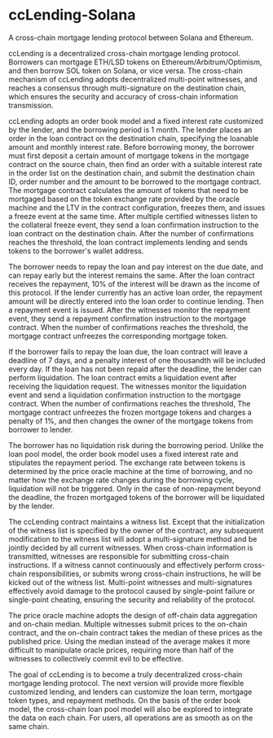 # ccLending-Solana

A cross-chain mortgage lending protocol between Solana and Ethereum.

ccLending is a decentralized cross-chain mortgage lending protocol. Borrowers can mortgage ETH/LSD tokens on Ethereum/Arbitrum/Optimism, and then borrow SOL token on Solana, or vice versa. The cross-chain mechanism of ccLending adopts decentralized multi-point witnesses, and reaches a consensus through multi-signature on the destination chain, which ensures the security and accuracy of cross-chain information transmission.

ccLending adopts an order book model and a fixed interest rate customized by the lender, and the borrowing period is 1 month. The lender places an order in the loan contract on the destination chain, specifying the loanable amount and monthly interest rate. Before borrowing money, the borrower must first deposit a certain amount of mortgage tokens in the mortgage contract on the source chain, then find an order with a suitable interest rate in the order list on the destination chain, and submit the destination chain ID, order number and the amount to be borrowed to the mortgage contract. The mortgage contract calculates the amount of tokens that need to be mortgaged based on the token exchange rate provided by the oracle machine and the LTV in the contract configuration, freezes them, and issues a freeze event at the same time. After multiple certified witnesses listen to the collateral freeze event, they send a loan confirmation instruction to the loan contract on the destination chain. After the number of confirmations reaches the threshold, the loan contract implements lending and sends tokens to the borrower's wallet address.

The borrower needs to repay the loan and pay interest on the due date, and can repay early but the interest remains the same. After the loan contract receives the repayment, 10% of the interest will be drawn as the income of this protocol. If the lender currently has an active loan order, the repayment amount will be directly entered into the loan order to continue lending. Then a repayment event is issued. After the witnesses monitor the repayment event, they send a repayment confirmation instruction to the mortgage contract. When the number of confirmations reaches the threshold, the mortgage contract unfreezes the corresponding mortgage token.

If the borrower fails to repay the loan due, the loan contract will leave a deadline of 7 days, and a penalty interest of one thousandth will be included every day. If the loan has not been repaid after the deadline, the lender can perform liquidation. The loan contract emits a liquidation event after receiving the liquidation request. The witnesses monitor the liquidation event and send a liquidation confirmation instruction to the mortgage contract. When the number of confirmations reaches the threshold, The mortgage contract unfreezes the frozen mortgage tokens and charges a penalty of 1%, and then changes the owner of the mortgage tokens from borrower to lender.

The borrower has no liquidation risk during the borrowing period. Unlike the loan pool model, the order book model uses a fixed interest rate and stipulates the repayment period. The exchange rate between tokens is determined by the price oracle machine at the time of borrowing, and no matter how the exchange rate changes during the borrowing cycle, liquidation will not be triggered. Only in the case of non-repayment beyond the deadline, the frozen mortgaged tokens of the borrower will be liquidated by the lender.

The ccLending contract maintains a witness list. Except that the initialization of the witness list is specified by the owner of the contract, any subsequent modification to the witness list will adopt a multi-signature method and be jointly decided by all current witnesses. When cross-chain information is transmitted, witnesses are responsible for submitting cross-chain instructions. If a witness cannot continuously and effectively perform cross-chain responsibilities, or submits wrong cross-chain instructions, he will be kicked out of the witness list. Multi-point witnesses and multi-signatures effectively avoid damage to the protocol caused by single-point failure or single-point cheating, ensuring the security and reliability of the protocol.

The price oracle machine adopts the design of off-chain data aggregation and on-chain median. Multiple witnesses submit prices to the on-chain contract, and the on-chain contract takes the median of these prices as the published price. Using the median instead of the average makes it more difficult to manipulate oracle prices, requiring more than half of the witnesses to collectively commit evil to be effective.

The goal of ccLending is to become a truly decentralized cross-chain mortgage lending protocol. The next version will provide more flexible customized lending, and lenders can customize the loan term, mortgage token types, and repayment methods. On the basis of the order book model, the cross-chain loan pool model will also be explored to integrate the data on each chain. For users, all operations are as smooth as on the same chain.
